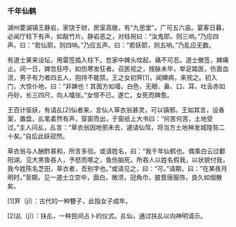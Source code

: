 <script type="text/javascript">
    var head = document.getElementsByTagName('head')[0];
    cssURL = '/public/article_1.css';
    linkTag = document.createElement('link');
    linkTag.href = cssURL;
    linkTag.setAttribute('type','text/css');
    linkTag.setAttribute('rel','stylesheet');
    head.appendChild(linkTag);
</script>
### 千年仙鹤

湖州菱湖镇王静岩，家饶于财，房室高敞，有“九思堂”，广可五六亩。宴客日暮，必闻厅柱下有声，如敲竹片。静岩恶之，对柱祝曰：“汝鬼耶，则三响。”乃应四声。曰：“若仙耶，则四响。”乃应五声。曰：“若妖耶，则五响。”乃乱应无数。

有道士某来设坛，用雷签插入柱下。忽家中婢头坟起，痛不可忍。道士撤签，婢痛止。间一日，婢忽狂呼，如伤寒发狂者。召医视之，按脉未毕，举足踏医，伤面血流，男子有力者四五人，抱持不能禁。王之女初笄[1]，闻婢病，来视之。初入门，大惊仆地，曰：“非婢也！其面方如墙，白色，无眼、鼻、口、耳，吐舌赤如丹砂，长三四尺，向人噏张。”女惊不已，遂亡。女死而婢愈。

王百计驱妖，有请乩[2]仙者来，言仙人草衣翁甚灵，可以镇邪。王如其言，设香案，置盘，乩笔砉然有声，穿窗而出，于窗纸上大书曰：“何苦何苦，土地受过。”主人问乩，乩言：“草衣翁因地邪未去，遽请仙驾，将当方土地神发城隍笞二十矣。”自后此妖寂然。

草衣翁与人酬酢甚和，所言多验。或请姓名，曰：“我千年仙鹤也。偶乘白云过鄱阳湖，见大黑鱼吞人，予怒而啄之，鱼伤脑死。所吞人以姓名假我，以状貌付我，我今姓陈名芝田，草衣者，吾别字也。”或请见之，曰：“可。”请期，曰：“在某夜月明时。”至期，见一道士立空中，面白，微须，冠角巾，披晋唐服饰，良久如烟散矣。

[1]笄（jī）：古代的一种簪子，此指女子成年。

[2]乩（jī）：扶乩，一种民间占卜的仪式。乩仙，通过扶乩以向神明请示。

